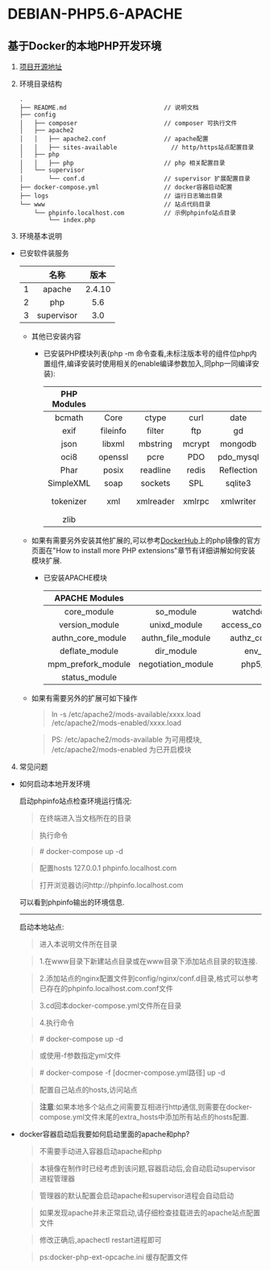 # DEBIAN-PHP5.6-APACHE

## 基于Docker的本地PHP开发环境

1. [项目开源地址](https://github.com/renjie35/docker-yml-php5.6-apache-debian)

2. 环境目录结构

    ```
    .
    ├── README.md                           // 说明文档
    ├── config
    │   ├── composer                        // composer 可执行文件
    │   ├── apache2
    │   │   ├── apache2.conf                // apache配置
    │   │   ├── sites-available               // http/https站点配置目录
    │   ├── php
    │   │   ├── php                         // php 相关配置目录
    │   └── supervisor
    │       └── conf.d                      // supervisor 扩展配置目录
    ├── docker-compose.yml                  // docker容器启动配置
    ├── logs                                // 运行日志输出目录
    └── www                                 // 站点代码目录
        └── phpinfo.localhost.com           // 示例phpinfo站点目录
            └── index.php
    ```
    
3. 环境基本说明

  * 已安软件装服务
  
      |     |名称       |版本   | 
      |:---:|:--------:|:-----:|
      |1    |apache    |2.4.10 |
      |2    |php       |5.6  |
      |3    |supervisor|3.0  |
        
    * 其他已安装内容

      * 已安装PHP模块列表(php -m 命令查看,未标注版本号的组件位php内置组件,编译安装时使用相关的enable编译参数加入,同php一同编译安装):
      
          | PHP Modules |||||||
          |:---:|:---:|:---:|:---:|:---:|:---:|:---:|
          | bcmath | Core | ctype | curl | date | dom | ereg |
          | exif | fileinfo | filter | ftp | gd | hash | iconv |
          | json | libxml | mbstring | mcrypt | mongodb | mysqli | mysqlnd |
          | oci8 | openssl | pcre | PDO | pdo_mysql | PDO_OCI | pdo_sqlite |
          | Phar | posix | readline | redis | Reflection | session | shmop |
          | SimpleXML | soap | sockets | SPL | sqlite3 | standard | sysvsem |
          | tokenizer | xml | xmlreader | xmlrpc | xmlwriter | Zend OPcache | zip |
          | zlib |
            
     * 如果有需要另外安装其他扩展的,可以参考[DockerHub](https://hub.docker.com/_/php/)上的php镜像的官方页面在"How to install more PHP extensions"章节有详细讲解如何安装模块扩展.
     
        * 已安装APACHE模块
            
          | APACHE Modules ||||||
          |:---:|:---:|:---:|:---:|:---:|:---:|
          | core_module | so_module | watchdog_module | http_module | log_config_module | logio_module |
          | version_module | unixd_module | access_compat_module | alias_module | auth_basic_module |
          | authn_core_module | authn_file_module | authz_core_module | authz_host_module | authz_user_module | autoindex_module |
          | deflate_module | dir_module | env_module | expires_module | filter_module | mime_module |
          | mpm_prefork_module | negotiation_module | php5_module | reqtimeout_module | rewrite_module | setenvif_module |
          | status_module |
      * 如果有需要另外的扩展可如下操作
      
        > ln -s /etc/apache2/mods-available/xxxx.load /etc/apache2/mods-enabled/xxxx.load
        
        > PS: /etc/apache2/mods-available 为可用模块, /etc/apache2/mods-enabled 为已开启模块


4. 常见问题

  * 如何启动本地开发环境

    启动phpinfo站点检查环境运行情况:
    
    > 在终端进入当文档所在的目录
    
    >  执行命令
    
    > \# docker-compose up -d
    
    > 配置hosts 127.0.0.1 phpinfo.localhost.com
    
    > 打开浏览器访问http://phpinfo.localhost.com
    
    可以看到phpinfo输出的环境信息.
    
    ***
    
    启动本地站点:

    > 进入本说明文件所在目录
    
    > 1.在www目录下新建站点目录或在www目录下添加站点目录的软连接.
    
    > 2.添加站点的nginx配置文件到config/nginx/conf.d目录,格式可以参考已存在的phpinfo.localhost.com.conf文件
    
    > 3.cd回本docker-compose.yml文件所在目录
    
    > 4.执行命令
    
    > \# docker-compose up -d
    
    > 或使用-f参数指定yml文件
    
    > \# docker-compose -f [docmer-compose.yml路径] up -d
    
    > 配置自己站点的hosts,访问站点
    
    > **注意**:如果本地多个站点之间需要互相进行http通信,则需要在docker-compose.yml文件末尾的extra_hosts中添加所有站点的hosts配置.
        
        
  * docker容器启动后我要如何启动里面的apache和php?
        
    > 不需要手动进入容器启动apache和php
    
    > 本镜像在制作时已经考虑到该问题,容器启动后,会自动启动supervisor进程管理器
    
    > 管理器的默认配置会启动apache和supervisor进程会自动启动
    
    > 如果发现apache并未正常启动,请仔细检查挂载进去的apache站点配置文件
    
    > 修改正确后,apachectl restart进程即可
        
    > ps:docker-php-ext-opcache.ini 缓存配置文件
